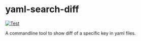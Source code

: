 # yaml-search-diff

[![Test](https://github.com/summertree128/yaml-key-diff/actions/workflows/github-actions-demo.yml/badge.svg)](https://github.com/summertree128/yaml-key-diff/actions/workflows/github-actions-demo.yml)

A commandline tool to show diff of a specific key in yaml files.
